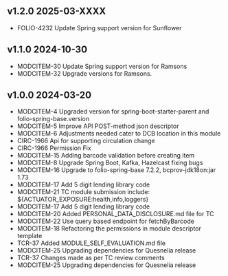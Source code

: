 ## v1.2.0 2025-03-XXXX

* FOLIO-4232 Update Spring support version for Sunflower

## v1.1.0 2024-10-30

* MODCITEM-30 Update Spring support version for Ramsons
* MODCITEM-32 Upgrade versions for Ramsons.

## v1.0.0 2024-03-20

* MODCITEM-4 Upgraded version for spring-boot-starter-parent and folio-spring-base.version
* MODCITEM-5 Improve API POST-method json descriptor
* MODCITEM-6 Adjustments needed cater to DCB location in this module
* CIRC-1966 Api for supporting circulation change
* CIRC-1966 Permission Fix
* MODCITEM-15 Adding barcode validation before creating item
* MODCITEM-8 Upgrade Spring Boot, Kafka, Hazelcast fixing bugs
* MODCITEM-16 Upgrade to folio-spring-base 7.2.2, bcprov-jdk18on:jar 1.73
* MODCITEM-17 Add 5 digit lending library code
* MODCITEM-21 TC module submission include: ${ACTUATOR_EXPOSURE:health,info,loggers}
* MODCITEM-17 Add 5 digit lending library code
* MODCITEM-20 Added PERSONAL_DATA_DISCLOSURE.md file for TC
* MODCITEM-22 Use query based endpoint for fetchByBarcode
* MODCITEM-18 Refactoring the permissions in module descriptor template
* TCR-37 Added MODULE_SELF_EVALUATION.md file
* MODCITEM-25 Upgrading dependencies for Quesnelia release
* TCR-37 Changes made as per TC review comments
* MODCITEM-25 Upgrading dependencies for Quesnelia release
